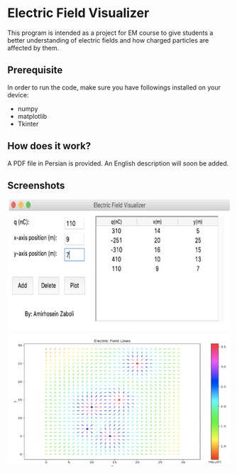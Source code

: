 # Electric Field Visualizer
This program is intended as a project for EM course to give students a better understanding of electric fields and how charged particles are affected by them.

## Prerequisite
In order to run the code, make sure you have followings installed on your device:
* numpy
* matplotlib
* Tkinter

## How does it work?
A PDF file in Persian is provided. An English description will soon be added.

## Screenshots
<img src="Pictures/Pic1.png" alt="Menu" width="600" height="300"/>
<img src="Pictures/Pic2.png" alt="Plot" width="600" height="300"/>
